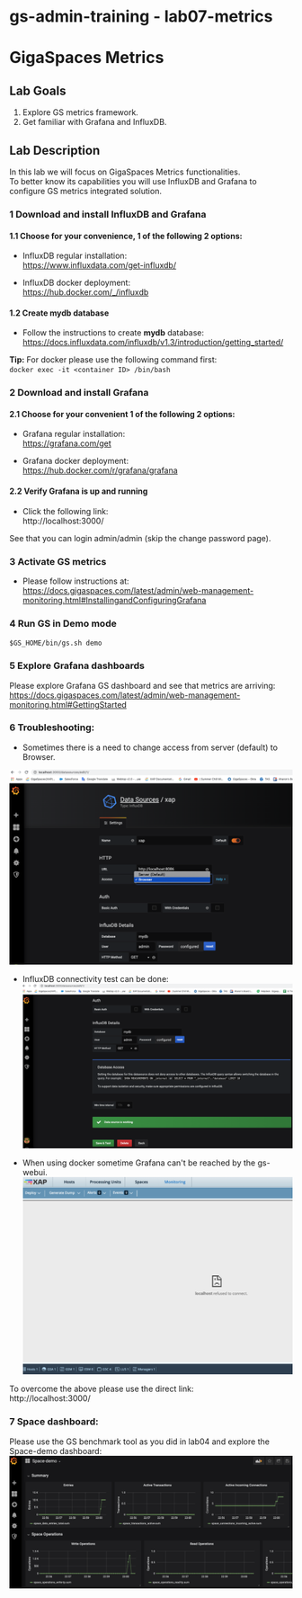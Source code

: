 # gs-admin-training - lab07-metrics

# GigaSpaces Metrics

## Lab Goals

1. Explore GS metrics framework.
2. Get familiar with Grafana and InfluxDB.

## Lab Description
In this lab we will focus on GigaSpaces Metrics functionalities.  
To better know its capabilities you will use InfluxDB and Grafana to configure GS metrics integrated solution.

### 1 Download and install InfluxDB and Grafana

#### 1.1 Choose for your convenience, 1 of the following 2 options:

* InfluxDB regular installation:  
  https://www.influxdata.com/get-influxdb/

* InfluxDB docker deployment:  
  https://hub.docker.com/_/influxdb

#### 1.2 Create mydb database

* Follow the instructions to create **mydb** database:  
  https://docs.influxdata.com/influxdb/v1.3/introduction/getting_started/

**Tip:** For docker please use the following command first:<br>
`docker exec -it <container ID> /bin/bash`

### 2 Download and install Grafana

#### 2.1 Choose for your convenient 1 of the following 2 options:

* Grafana regular installation:  
  https://grafana.com/get

* Grafana docker deployment:  
  https://hub.docker.com/r/grafana/grafana

#### 2.2 Verify Grafana is up and running

* Click the following link:  
  http://localhost:3000/

See that you can login admin/admin (skip the change password page).

### 3 Activate GS metrics

* Please follow instructions at:  
  https://docs.gigaspaces.com/latest/admin/web-management-monitoring.html#InstallingandConfiguringGrafana

### 4 Run GS in Demo mode
```
$GS_HOME/bin/gs.sh demo
```    
### 5 Explore Grafana dashboards

Please explore Grafana GS dashboard and see that metrics are arriving:  
https://docs.gigaspaces.com/latest/admin/web-management-monitoring.html#GettingStarted

### 6 Troubleshooting:

* Sometimes there is a need to change access from server (default) to Browser.
  
![Screenshot](./Pictures/Picture1.png)

* InfluxDB connectivity test can be done:
![Screenshot](./Pictures/Picture2.png)

* When using docker sometime Grafana can't be reached by the gs-webui.
![Screenshot](./Pictures/Picture3.png)

To overcome the above please use the direct link:  
http://localhost:3000/

### 7 Space dashboard:

Please use the GS benchmark tool as you did in lab04 and explore the Space-demo dashboard:
![Screenshot](./Pictures/Picture4.png)

